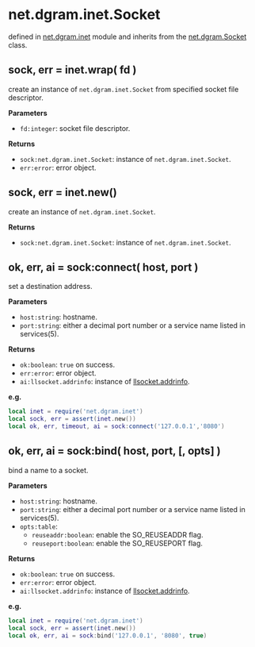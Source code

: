 # net.dgram.inet.Socket

defined in [net.dgram.inet](../lib/dgram/inet.lua) module and inherits from the [net.dgram.Socket](net_dragm_socket.md) class.


## sock, err = inet.wrap( fd )

create an instance of `net.dgram.inet.Socket` from specified socket file descriptor.

**Parameters**

- `fd:integer`: socket file descriptor.

**Returns**

- `sock:net.dgram.inet.Socket`: instance of `net.dgram.inet.Socket`.
- `err:error`: error object.


## sock, err = inet.new()

create an instance of `net.dgram.inet.Socket`.

**Returns**

- `sock:net.dgram.inet.Socket`: instance of `net.dgram.inet.Socket`.


## ok, err, ai = sock:connect( host, port )

set a destination address.

**Parameters**

- `host:string`: hostname.
- `port:string`: either a decimal port number or a service name listed in services(5).

**Returns**

- `ok:boolean`: `true` on success.
- `err:error`: error object.
- `ai:llsocket.addrinfo`: instance of [llsocket.addrinfo](https://github.com/mah0x211/lua-llsocket#llsocketaddrinfo-instance-methods).


**e.g.**

```lua
local inet = require('net.dgram.inet')
local sock, err = assert(inet.new())
local ok, err, timeout, ai = sock:connect('127.0.0.1','8080')
```


## ok, err, ai = sock:bind( host, port, [, opts] )

bind a name to a socket.

**Parameters**

- `host:string`: hostname.
- `port:string`: either a decimal port number or a service name listed in services(5).
- `opts:table`:
    - `reuseaddr:boolean`: enable the SO_REUSEADDR flag.
    - `reuseport:boolean`: enable the SO_REUSEPORT flag.

**Returns**

- `ok:boolean`: `true` on success.
- `err:error`: error object.
- `ai:llsocket.addrinfo`: instance of [llsocket.addrinfo](https://github.com/mah0x211/lua-llsocket#llsocketaddrinfo-instance-methods).

**e.g.**

```lua
local inet = require('net.dgram.inet')
local sock, err = assert(inet.new())
local ok, err, ai = sock:bind('127.0.0.1', '8080', true)
```


